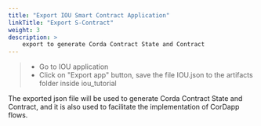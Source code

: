 ```yaml
---
title: "Export IOU Smart Contract Application"
linkTitle: "Export S-Contract"
weight: 3
description: >
    export to generate Corda Contract State and Contract
---
```


> * Go to IOU application
> * Click on "Export app" button, save the file IOU.json to the artifacts folder inside iou_tutorial

The exported json file will be used to generate Corda Contract State and Contract, and it is also used to facilitate the implementation of CorDapp flows.